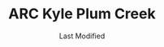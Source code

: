 ---
layout: location-page
date: Last Modified
description: "Local COVID-19 testing is available at ARC Kyle Plum Creek in Kyle, Texas, USA."
permalink: "locations/texas/kyle/arc-kyle-plum-creek/"
tags:
  - locations
  - texas
title: ARC Kyle Plum Creek
uniqueName: arc-kyle-plum-creek
state: Texas
stateAbbr: TX
hood: "Kyle"
address: "4100 Everett Street Suite 400"
city: "Kyle"
zip: "78640"
zipsNearby: "76831 78101 73301 73344 78701 78702 78703 78704 78705 78708 78709 78710 78711 78712 78713 78714 78715 78716 78717 78718 78719 78720 78721 78722 78723 78724 78725 78726 78727 78728 78729 78730 78731 78732 78733 78734 78735 78736 78737 78738 78739 78741 78742 78744 78745 78746 78747 78748 78749 78750 78751 78752 78753 78754 78755 78756 78757 78758 78759 78760 78761 78762 78763 78764 78765 78766 78767 78768 78769 78772 78773 78774 78778 78779 78780 78781 78783 78785 78789 78799 76511 78602 78604 78605 78606 78004 78006 78015 78608 78610 78611 78612 78613 78630 78108 78013 78109 78614 78615 78616 78617 78619 78620 78621 78112 78622 78623 78941 76527 78114 78626 78627 78628 78633 78115 78942 78116 78629 78658 76530 78632 78023 77967 78634 78635 76537 78636 78027 78638 78639 78640 78945 78121 78641 78645 78646 78122 78947 78642 78948 78644 78648 78650 78651 78123 78054 78652 78653 78654 78657 78124 78655 78656 77975 78949 78130 78131 78132 78133 78135 78140 78659 78143 78660 78691 78952 78661 78662 78953 78663 78664 78665 78680 78681 78682 78683 78152 78201 78202 78203 78204 78205 78206 78207 78208 78209 78210 78211 78212 78213 78214 78215 78216 78217 78218 78219 78220 78221 78222 78223 78224 78225 78226 78227 78228 78229 78230 78231 78232 78233 78234 78235 78236 78237 78238 78239 78240 78241 78242 78243 78244 78245 78246 78247 78248 78249 78250 78251 78252 78253 78254 78255 78256 78257 78258 78259 78260 78261 78263 78264 78265 78266 78268 78269 78270 78278 78279 78280 78283 78284 78285 78287 78288 78289 78291 78292 78293 78294 78295 78296 78297 78298 78299 78666 78667 78154 78956 76573 78155 78156 77984 78159 78957 78669 78070 78163 78670 78160 78671 78161 76574 76577 76578 78148 78150 78959 78673 78960 78074 78674 77994 78963 78675 78676 78677 78262 78275 78286 78786 78788 78798" 
mapUrl: "http://maps.apple.com/?q=ARC+Kyle+Plum+Creek&address=4100+Everett+Street+Suite+400,Kyle,Texas,78640"
locationType: Drive-thru
phone: "512-295-1333"
website: "https://www.austinregionalclinic.com/make-an-appointment/"
onlineBooking: true
closed: undefined
closedUpdate: April 22nd, 2020
notes: "By appointment only. Requires phone screen."
days: Weekdays
hours: 8AM-5PM
ctaMessage: Schedule a test
ctaUrl: "https://www.austinregionalclinic.com/make-an-appointment/"
---